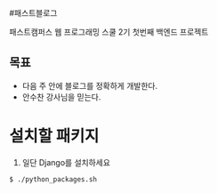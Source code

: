 #패스트블로그

패스트캠퍼스 웹 프로그래밍 스쿨 2기 첫번째 백엔드 프로젝트

## 목표
- 다음 주 안에 블로그를 정확하게 개발한다.
- 안수찬 강사님을 믿는다.

# 설치할 패키지

1. 일단 Django를 설치하세요

```
$ ./python_packages.sh
```
